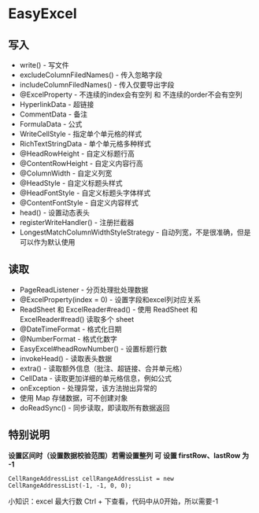 # EasyExcel
## 写入
- write() - 写文件
- excludeColumnFiledNames() - 传入忽略字段
- includeColumnFiledNames() - 传入仅要导出字段
- @ExcelProperty - 不连续的index会有空列 和 不连续的order不会有空列
- HyperlinkData - 超链接
- CommentData - 备注
- FormulaData - 公式
- WriteCellStyle - 指定单个单元格的样式
- RichTextStringData - 单个单元格多种样式
- @HeadRowHeight - 自定义标题行高
- @ContentRowHeight - 自定义内容行高
- @ColumnWidth - 自定义列宽
- @HeadStyle - 自定义标题头样式
- @HeadFontStyle - 自定义标题头字体样式
- @ContentFontStyle - 自定义内容样式
- head() - 设置动态表头
- registerWriteHandler() - 注册拦截器
- LongestMatchColumnWidthStyleStrategy - 自动列宽，不是很准确，但是可以作为默认使用
## 读取
- PageReadListener - 分页处理批处理数据
- @ExcelProperty(index = 0) - 设置字段和excel列对应关系
- ReadSheet 和 ExcelReader#read() - 使用 ReadSheet 和 ExcelReader#read() 读取多个 sheet
- @DateTimeFormat - 格式化日期
- @NumberFormat - 格式化数字
- EasyExcel#headRowNumber() - 设置标题行数
- invokeHead() - 读取表头数据
- extra() - 读取额外信息（批注、超链接、合并单元格）
- CellData - 读取更加详细的单元格信息，例如公式
- onException - 处理异常，该方法抛出异常的
- 使用 Map 存储数据，可不创建对象
- doReadSync() - 同步读取，即读取所有数据返回

## 特别说明
**设置区间时（设置数据校验范围）若需设置整列 可 设置 firstRow、lastRow 为 -1**
```
CellRangeAddressList cellRangeAddressList = new CellRangeAddressList(-1, -1, 0, 0);
```
小知识：excel 最大行数 Ctrl + 下查看，代码中从0开始，所以需要-1